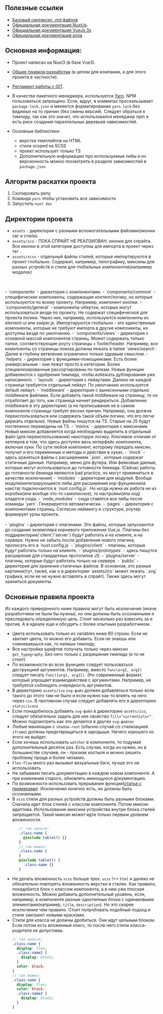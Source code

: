 ## Полезные ссылки
- [Базовый синтаксис .md файлов](https://www.markdownguide.org/basic-syntax/)
- [Официальная документация NuxtJs](https://nuxt.com).
- [Официальная документация VueJs 3x](https://vuejs.org/)
- [Официальная документация pinia](https://pinia.vuejs.org/)

## Основная информация:
- Проект написан на Nuxt3 (в базе Vue3).<br>
- [Общие правила разработки](https://www.notion.so/panfilovdigital/bcbb70330a3c40bbb0b14087e467c8d7#3e29d1d8c4114cd4b6a7cf71487b1e11) (в целом для компании, и для этого проекта в частности).
- [Регламент работы с GIT](https://www.notion.so/panfilovdigital/git-73acb9b539dd4c8ca91d4bf86d8bc369#fda11011118542598b7ed02ae092dce2).
- В качестве пакетного менеджера, используется [Yarn](https://yarnpkg.com/). NPM пользоваться запрещено. Если, вдруг, в коммитах проскальзывает `package-lock.json` и меняется форматирование `yarn.lock` без видимых на то причин (без смены версий). Следует обраться к тимлиду, так как это значит, что использовался менеджер npm и есть риск создания параллельных деревьев зависимостей.

- Основные библиотеки:
  - верстка темплейтов на HTML
  - стили scoped на SCSS
  - проект использует только TS
  - Дополнительную информацию про используемые либы и их версионность можно посмотреть в разделе зависимостей в `package.json`

## Алгоритм раскатки проекта

1. Скопировать репу
2. Команда `yarn` чтобы установить все зависимости
3. Запустить `nuxt dev`

## Директории проекта
- `assets` - директория с разными вспомогательными файлами(иконки свг и стили).
- `assets/ico` - ПОКА СПРАЙТ НЕ РЕАЛЗИОВАН. иконки для спрайта. Все иконки в этой категории доступны для импорта в проект через тег <app-icon>.
- `assets/scss` - отдельный файлы стилей, которые импортируются в проект глобально. Содержит, например, типографику, миксины для разных устройств и стили для глобальных компонентов(например модалок)
<br>
<br>
- `components` - директория с компонентами.
- `components/common` - специфические компоненты, содержащие контент/логику, но которые используются по всему проекту. Например, компонент кнопки.
- `components/general` - компоненты-обертки, которые могут использоваться везде по проекту. Не содержат специфической для проекта логики. Через них, например, используются компоненты из element-ui или swiper.js. Импортируются глобально - это единственные компоненты, которые не требуют импорта в другие компоненты, но доступны везде по умолчанию.
- `components/views` - директория с основной массой компонентов страниц. Может содержать только папки, соответствующие роуту страницы + footer/header. Например, все комопненты со страницы поиска должны лежать в папке `views/search`. Далее в глубину ветвление ограничено только здравым смыслом.
- `helpers` - директория с функциями-помощниками. Есть более универсальные - они лежат просто в категории. Более специализированные рассортированы по папкам. Новые функции добавляются с одобрения тимлида, чтобы избежать дублирования уже написанного.
- `layouts` - директория с лейаутами. Далеко не каждой странице требуется отдельный лейаут. По умолчанию используется default лейаут.
- `middleware` - директория с вынесенными отдельно middleware файлами. Если добавить такой middleware на страницу, то он отработает до того, как страница начнет рендериться. Добавление middleware в эту директорию (а не прописывание ее в самом компоненте страницы требует веских причин. Например, она должна переиспользоваться или содержать такой объем логики, что его легче держать отдельно). Новые файлы пишутся на TS. Старые на JS будут постепенно переведены на TS.
- `mixins` - директория с миксинами. Новый миксин добавляется когда необходимо выделить в отдельный файл (для переиспользования) некоторую логику. Ключевое отличие от хелперов в том, что здесь доступен весь интерфейс компонента, включая хуки. По сути любой компонент, которому передать миксин, получит и его переменные и методы и действия в хуках.
- `mock` - здесь храняться файлы с расширением `.json`, которые содержат статичные данные. Например, меню для футера. Или фейковые данные, которые могут использоваться до готовности бекенда. (Сейчас работы до готовности бекенда являются bad practice, но могут применяться в качестве исключения)
- `modules` - директория для модулей. Вообще модули(интегрирующиеся либы для расширения кор-фукцнионала накста) подключаются в `nuxt.config.js`. Но когда нужна их работа не из коробки(или вообще что-то самописное), то настройки(или код) кладется сюда.
- `node_modules` - сюда ставятся все либы после команды `yarn`. Генерируется автоматически.
- `pages` - директория с компонентами страниц. Согласно неймингу и структуре, роутер формирует урлы проекта.
  <br>
  <br>
- `plugins` - директория с плагинами. Это файлы, которые запускаются до создания экземпляра корневого приложения Vue.js. Плагины без поддиректории(`client`/`server`) будут работать и на клиенте, и на сервере. Нужно не забыть после добавления нового плагина, прописать его в `nuxt.config.js`
- `plugins/client` - плагины, которые будут работать только на клиенте.
- `plugins/prototypes` - здесь пишутся расширения для стандартных прототипов JS.
- `plugins/server` - плагины, которые будут работать только на сервере.
- `public` - директория для хранения статичных файлов. В основном, это разные картинки(тут, также, как и в директории `assets/ico` может лежать `.svg` графика, если ее не нужно вставлять в спрайт). Также здесь могут храниться документы.

## Основные правила проекта
Из каждого приведенного ниже правила могут быть исключения (иначе разработчики не были бы нужны), но они должны быть осознанными и преследовать определенную цель. Стоит несколько раз взвесить за и против. А в идеале еще и обсудить с более опытным разработчиком.

* Цвета использовать только из variables ниже 60 строки. Если не хватает цвета, то можно его добавить. Если не знаешь или сомневаешься как, то напиши тимлиду.
* Все настройки шрифтов получать только через миксин `get_typography`. Без него только с разрешения тимлида (и то не стоит).
* По возможности во всех функциях следует пользоваться деструкцией аргументов. Например, вместо `func(arg1, arg2)` следует писать `func({arg1, arg2})`. Это современный формат, который упрощает взаимодействие с аргументами. Например, не требуется соблюдать очередность аргументов.
* В директорию `assets/ico` `svg-файл` должен добавляться только если такого до этого там не было и если нужно как-то влиять на него через `css`. В противном случае следует добавлять его в директорию `static/icons`
* Если понадобилось добавить `svg-файл` в директорию `assets/ico`, следует обязательно задать для нее свойство `fill="currentColor"`. Можно подсмотреть как это делается в других `svg-файлах`
* Любые махинации с `shadow-root` (обычно случай со стилизацией `iframe`) должны предотвращаться в зародыше. Ничего хорошего из этого не выйдет
* Если хочешь использовать `watcher` в компоненте, то подумай дополнительный десяток раз. Есть случаи, когда он нужен, но в большинстве случаев, он - признак костыля и можно решить проблему проще и более читаемо.
* `Flex-flow` много раз вызывал визуальные баги, лучше его не использовать
* Не забываем писать документацию в каждом новом компоненте. А при изменении старого, обновлять имеющуюся документацию.
* По возможности использовать прерывание функции([статья с примерами](https://medium.com/swlh/return-early-pattern-3d18a41bba8)). Исключения конечно есть, но должны быть осознанными.
* В `scss` стили для разных устройств должны быть разными блоками. Сначала идет блок стилей с классом компонента. Потом миксин адаптива. Использование миксина устройства внутри блока стилей запрещается. Такой миксин может идти только первым уровнем вложенности.
     ```scss
        // так нельзя:
        .class-name {
          @include tablet() {}
        }
        // так можно:
        .class-name {
        }
        @include tablet() {
          .class-name {}
        }
    ```
* Не делать вложенность `scss` больше трех. `scss` !== `html` и далеко не обязательно повторять вложенность верстки в стилях. Как правило, понадобится блок с классом компонента, а в нем уже плоская вложенность. Можно добавить дополнительный уровень, если, например, в компоненте разные однотипные блоки с одинаковыми элементами(например, `title`, `description`). Но это скорее исключение чем правило. Стоит попробовать подобный подход и стили заиграют новыми красками.
* Стили для класса не должны дробиться. Они идут цельным блоком. Если потом есть вложенный класс, то после него стили класса-родителя не допустимы.
    ```scss
    // так нельзя:
    .class-name {
      display: flex;
      .class-name2 {
        display: block;
      }
      color: black;
    }
    // так можно:
    .class-name {
      display: flex;
      color: black;
      .class-name2 {
        display: block;
      }
    }
    ```
